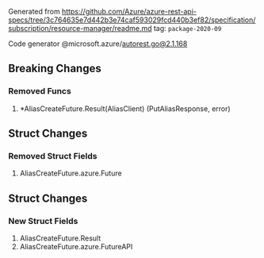 Generated from https://github.com/Azure/azure-rest-api-specs/tree/3c764635e7d442b3e74caf593029fcd440b3ef82/specification/subscription/resource-manager/readme.md tag: `package-2020-09`

Code generator @microsoft.azure/autorest.go@2.1.168

## Breaking Changes

### Removed Funcs

1. *AliasCreateFuture.Result(AliasClient) (PutAliasResponse, error)

## Struct Changes

### Removed Struct Fields

1. AliasCreateFuture.azure.Future

## Struct Changes

### New Struct Fields

1. AliasCreateFuture.Result
1. AliasCreateFuture.azure.FutureAPI
